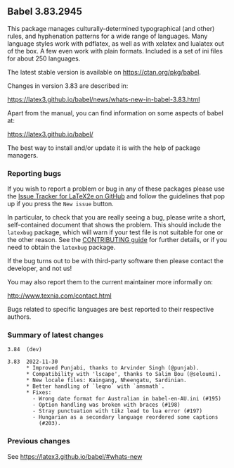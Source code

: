 ## Babel 3.83.2945

This package manages culturally-determined typographical (and other)
rules, and hyphenation patterns for a wide range of languages. Many
language styles work with pdflatex, as well as with xelatex and
lualatex out of the box. A few even work with plain formats. Included
is a set of ini files for about 250 languages.

The latest stable version is available on <https://ctan.org/pkg/babel>.

Changes in version 3.83 are described in:

https://latex3.github.io/babel/news/whats-new-in-babel-3.83.html

Apart from the manual, you can find information on some aspects of babel at:

https://latex3.github.io/babel/

The best way to install and/or update it is with the help of package
managers.

### Reporting bugs

If you wish to report a problem or bug in any of these packages please
use the
[Issue Tracker for LaTeX2e on GitHub](https://github.com/latex3/babel/issues)
and follow the guidelines that pop up if you press the `New issue`
button.

In particular, to check that you are really seeing a bug, please write
a short, self-contained document that shows the problem. This should
include the `latexbug` package, which will warn if your test file is
not suitable for one or the other reason. See the
[CONTRIBUTING guide](https://github.com/latex3/latex2e/blob/master/CONTRIBUTING.md)
for further details, or if you need to obtain the `latexbug` package.

If the bug turns out to be with third-party software then please
contact the developer, and not us!

You may also report them to the current maintainer more informally on:

   http://www.texnia.com/contact.html

Bugs related to specific languages are best reported to their
respective authors.

### Summary of latest changes
```
3.84  (dev)

3.83  2022-11-30
      * Improved Punjabi, thanks to Arvinder Singh (@punjab).
      * Compatibility with 'lscape', thanks to Salim Bou (@seloumi).
      * New locale files: Kaingang, Nheengatu, Sardinian.
      * Better handling of `leqno` with `amsmath`.
      * Fixes:
        - Wrong date format for Australian in babel-en-AU.ini (#195)
        - Option handling was broken with braces (#198)
        - Stray punctuation with tikz lead to lua error (#197)
        - Hungarian as a secondary language reordered some captions
          (#203).
```

### Previous changes

See https://latex3.github.io/babel/#whats-new

